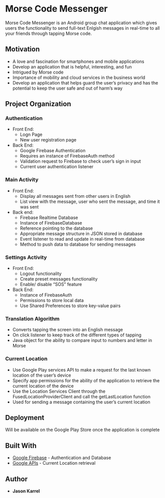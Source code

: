 # Morse Code Messenger

Morse Code Messenger is an Android group chat application which gives users the functionality to send full-text Enlgish messages in real-time to all your friends through tapping Morse code. 

## Motivation

* A love and fascination for smartphones and mobile applications
* Develop an application that is helpful, interesting, and fun
* Intrigued by Morse code
* Importance of mobility and cloud services in the business world
* Develop an application that helps guard the user’s privacy and has the potential to keep the user safe and out of harm’s way

## Project Organization

### Authentication

* Front End:
	* Logn Page
	* New user registration page
* Back End:
	* Google Firebase Authentication
	* Requires an instance of FirebaseAuth method
	* Validation request to Firebase to check user’s sign in input
	* Current user authentication listener

### Main Activity

* Front End:
	* Display all messages sent from other users in English
	* List view with the message, user who sent the message, and time it was sent
* Back end:
	* Firebase Realtime Database
	* Instance of FirebaseDatabase
	* Reference pointing to the database
	* Appropriate message structure in JSON stored in database
	* Event listener to read and update in real-time from database
	* Method to push data to database for sending messages

### Settings Activity

* Front End:
	* Logout functionality 
	* Create preset messages functionality
	* Enable/ disable “SOS” feature
* Back End:
	* Instance of FirebaseAuth
	* Permissions to store local data
	* Use Shared Preferences to store key-value pairs



### Translation Algorithm

* Converts tapping the screen into an English message
* On click listener to keep track of the different types of tapping
* Java object for the ability to compare input to numbers and letter in Morse

### Current Location

* Use Google Play services API to make a request for the last known location of the user’s device
* Specify app permissions for the ability of the application to retrieve the current location of the device
* Use the Location Services Client through the FusedLocationProviderClient and call the getLastLocation function
* Used for sending a message containing the user’s current location

## Deployment

Will be available on the Google Play Store once the application is complete

## Built With

* [Google Firebase](http://firebase.google.com/) - Authentication and Database
* [Google APIs](https://developers.google.com/android/guides/overview) - Current Location retrieval

## Author

* **Jason Karrel**
